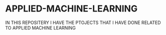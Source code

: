 # APPLIED-MACHINE-LEARNING
IN THIS REPOSITERY I HAVE THE PTOJECTS THAT I HAVE DONE RELATED TO APPLIED MACHINE LEARNING
